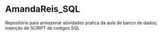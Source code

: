 # AmandaReis_SQL
Repositório para armazenar atividades pratica da aula de banco de dados;
inserção de SCRIPT de codigos SQL
